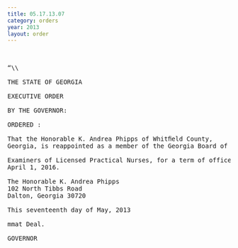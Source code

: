 ```yaml
---
title: 05.17.13.07
category: orders
year: 2013
layout: order
---
```


<pre> 

“\\

THE STATE OF GEORGIA

EXECUTIVE ORDER

BY THE GOVERNOR:

ORDERED :

That the Honorable K. Andrea Phipps of Whitﬁeld County,
Georgia, is reappointed as a member of the Georgia Board of

Examiners of Licensed Practical Nurses, for a term of office ending
April 1, 2016.

The Honorable K. Andrea Phipps
102 North Tibbs Road
Dalton, Georgia 30720

This seventeenth day of May, 2013

mmat Deal.

GOVERNOR

</pre>
